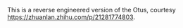 This is a reverse engineered version of the Otus, courtesy https://zhuanlan.zhihu.com/p/21281774803.
